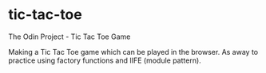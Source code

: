 # tic-tac-toe
The Odin Project - Tic Tac Toe Game

 Making a Tic Tac Toe game which can be played in the browser. As away 
 to practice using factory functions and IIFE (module pattern). 
